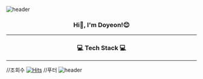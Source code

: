 ![header](https://capsule-render.vercel.app/api?type=waving&color=auto&height=240&section=header&text=HELLO,%20WORLD!&desc=Yeon's%20Github&descAlign=68&fontAlignY=40&align=center)
<h3><p align="center">Hi👋, I'm Doyeon!😊</p></h3>
<hr>
<h3><p align="center">💻 Tech Stack 💻</p></h3>
<hr>





//조회수
[![Hits](https://hits.seeyoufarm.com/api/count/incr/badge.svg?url=https%3A%2F%2Fgithub.com%2Fgjbae1212%2Fhit-counter&count_bg=%2337DB77&title_bg=%239DE5B8&icon=&icon_color=%23E7E7E7&title=HIT&edge_flat=false)](https://hits.seeyoufarm.com)
//푸터
![header](https://capsule-render.vercel.app/api?type=waving&color=auto&height=120&section=footer&align=center)

